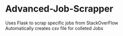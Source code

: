 # Advanced-Job-Scrapper
Uses Flask to scrap specific jobs from StackOverFlow  
Automatically creates csv file for colleted Jobs
